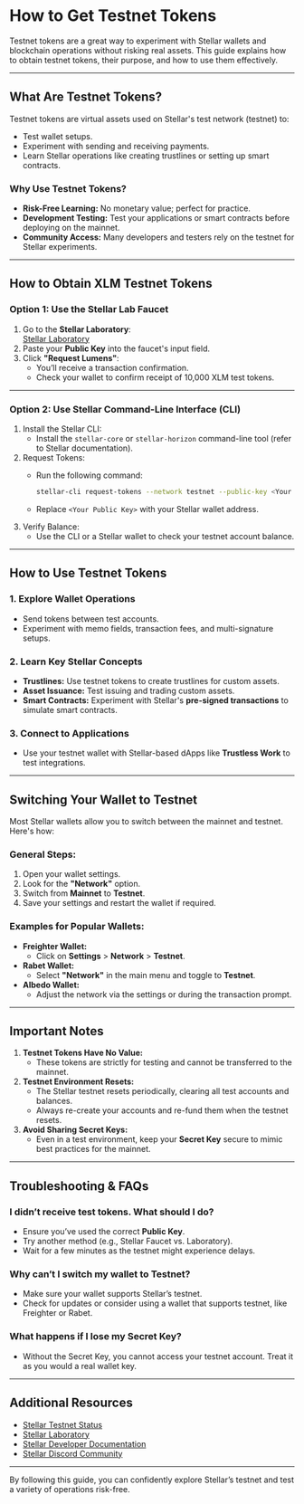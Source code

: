 # How to Get Testnet Tokens

Testnet tokens are a great way to experiment with Stellar wallets and blockchain operations without risking real assets. This guide explains how to obtain testnet tokens, their purpose, and how to use them effectively.

***

## **What Are Testnet Tokens?**

Testnet tokens are virtual assets used on Stellar's test network (testnet) to:

* Test wallet setups.
* Experiment with sending and receiving payments.
* Learn Stellar operations like creating trustlines or setting up smart contracts.

### **Why Use Testnet Tokens?**

* **Risk-Free Learning:** No monetary value; perfect for practice.
* **Development Testing:** Test your applications or smart contracts before deploying on the mainnet.
* **Community Access:** Many developers and testers rely on the testnet for Stellar experiments.

***

## **How to Obtain XLM Testnet Tokens**

### **Option 1: Use the Stellar Lab Faucet**

1. Go to the **Stellar Laboratory**:\
   [Stellar Laboratory](https://lab.stellar.org/account/fund?$=network$id=testnet\&label=Testnet\&horizonUrl=https:////horizon-testnet.stellar.org\&rpcUrl=https:////soroban-testnet.stellar.org\&passphrase=Test%20SDF%20Network%20/;%20September%202015;;)
2. Paste your **Public Key** into the faucet's input field.
3. Click **"Request Lumens"**:
   * You’ll receive a transaction confirmation.
   * Check your wallet to confirm receipt of 10,000 XLM test tokens.

***

### **Option 2: Use Stellar Command-Line Interface (CLI)**

1. Install the Stellar CLI:
   * Install the `stellar-core` or `stellar-horizon` command-line tool (refer to Stellar documentation).
2. Request Tokens:
   *   Run the following command:

       ```bash
       stellar-cli request-tokens --network testnet --public-key <Your Public Key>
       ```
   * Replace `<Your Public Key>` with your Stellar wallet address.
3. Verify Balance:
   * Use the CLI or a Stellar wallet to check your testnet account balance.

***

## **How to Use Testnet Tokens**

### **1. Explore Wallet Operations**

* Send tokens between test accounts.
* Experiment with memo fields, transaction fees, and multi-signature setups.

### **2. Learn Key Stellar Concepts**

* **Trustlines:** Use testnet tokens to create trustlines for custom assets.
* **Asset Issuance:** Test issuing and trading custom assets.
* **Smart Contracts:** Experiment with Stellar's **pre-signed transactions** to simulate smart contracts.

### **3. Connect to Applications**

* Use your testnet wallet with Stellar-based dApps like **Trustless Work** to test integrations.

***

## **Switching Your Wallet to Testnet**

Most Stellar wallets allow you to switch between the mainnet and testnet. Here's how:

### **General Steps:**

1. Open your wallet settings.
2. Look for the **"Network"** option.
3. Switch from **Mainnet** to **Testnet**.
4. Save your settings and restart the wallet if required.

### **Examples for Popular Wallets:**

* **Freighter Wallet:**
  * Click on **Settings** > **Network** > **Testnet**.
* **Rabet Wallet:**
  * Select **"Network"** in the main menu and toggle to **Testnet**.
* **Albedo Wallet:**
  * Adjust the network via the settings or during the transaction prompt.

***

## **Important Notes**

1. **Testnet Tokens Have No Value:**
   * These tokens are strictly for testing and cannot be transferred to the mainnet.
2. **Testnet Environment Resets:**
   * The Stellar testnet resets periodically, clearing all test accounts and balances.
   * Always re-create your accounts and re-fund them when the testnet resets.
3. **Avoid Sharing Secret Keys:**
   * Even in a test environment, keep your **Secret Key** secure to mimic best practices for the mainnet.

***

## **Troubleshooting & FAQs**

### **I didn’t receive test tokens. What should I do?**

* Ensure you’ve used the correct **Public Key**.
* Try another method (e.g., Stellar Faucet vs. Laboratory).
* Wait for a few minutes as the testnet might experience delays.

### **Why can’t I switch my wallet to Testnet?**

* Make sure your wallet supports Stellar’s testnet.
* Check for updates or consider using a wallet that supports testnet, like Freighter or Rabet.

### **What happens if I lose my Secret Key?**

* Without the Secret Key, you cannot access your testnet account. Treat it as you would a real wallet key.

***

## **Additional Resources**

* [Stellar Testnet Status](https://status.stellar.org/)
* [Stellar Laboratory](https://laboratory.stellar.org/)
* [Stellar Developer Documentation](https://developers.stellar.org/)
* [Stellar Discord Community](https://discord.com/invite/stellar)

***

By following this guide, you can confidently explore Stellar’s testnet and test a variety of operations risk-free.
